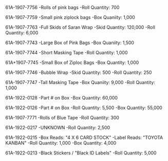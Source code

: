 61A-1907-7756
  -Rolls of pink bags
  -Roll Quantity: 700

61A-1907-7759
  -Small pink ziplock bags
  -Box Quaniity: 1,000

61A-1907-7763
  -Full Skids of Saran Wrap
  -Skid Quantity: 120,000
  -Roll Quantity: 6,000

61A-1907-7743
  -Large Box of Pink Bags
  -Box Quaniity: 1,500
  
61A-1907-7744
  -Short Masking Tape
  -Roll Quantity: 1,000

61A+1907-7745
  -Small Box of Ziploc Bags
  -Box Quantity: 1,000
  
61A-1907-7746
  -Bubble Wrap
  -Skid Quantity: 500
  -Roll Quantity: 250
  
61A-1907-7747
  -Tall Masking Tape
  -Box Quaniity: 9,000
  -Roll Quantity: 1,000
  
61A-1922-0128
  -Part # on Box
  -Box Quantity: 60,000

61A-1922-0126
  -Part # on Box 
  -Roll Quantity: 5,500
  -Box Quantity: 55,000

61A-1907-7771
  -Rolls of Blue Tape
  -Roll Quantity: 300

61A-1922-0217
  -UNKNOWN
  -Roll Quantity: 2,500

61A-1922-0215
  -Box Reads: "4 X 6 CARD STOCK"
  -Label Reads: "TOYOTA KANBAN"
  -Roll Quantity: 1,000
  -Box Quantity: 4,000

61A-1922-0213
  -Black Stickers / "Black ID Labels"
  -Roll Quantity: 5,000

  
